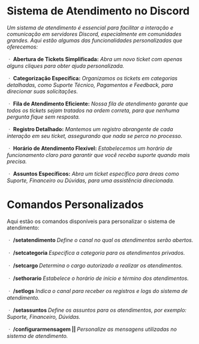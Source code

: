 # Sistema de Atendimento no Discord
*Um sistema de atendimento é essencial para facilitar a interação e comunicação em servidores Discord, especialmente em comunidades grandes. Aqui estão algumas das funcionalidades personalizadas que oferecemos:*

ㆍ **Abertura de Tickets Simplificada:**
*Abra um novo ticket com apenas alguns cliques para obter ajuda personalizada.*

ㆍ **Categorização Específica:**
*Organizamos os tickets em categorias detalhadas, como Suporte Técnico, Pagamentos e Feedback, para direcionar suas solicitações.*

ㆍ **Fila de Atendimento Eficiente:**
*Nossa fila de atendimento garante que todos os tickets sejam tratados na ordem correta, para que nenhuma pergunta fique sem resposta.*

ㆍ **Registro Detalhado:**
*Mantemos um registro abrangente de cada interação em seu ticket, assegurando que nada se perca no processo.*

ㆍ **Horário de Atendimento Flexível:**
*Estabelecemos um horário de funcionamento claro para garantir que você receba suporte quando mais precisa.*

ㆍ **Assuntos Específicos:**
*Abra um ticket específico para áreas como Suporte, Financeiro ou Dúvidas, para uma assistência direcionada.*


# Comandos Personalizados

Aqui estão os comandos disponíveis para personalizar o sistema de atendimento:

ㆍ **/setatendimento <canal>**
*Define o canal no qual os atendimentos serão abertos.*

ㆍ **/setcategoria <categoria>**
*Especifica a categoria para os atendimentos privados.*

ㆍ **/setcargo <cargo>**
*Determina o cargo autorizado a realizar os atendimentos.*

ㆍ **/sethorario <inicio> <fim>**
*Estabelece o horário de início e término dos atendimentos.*

ㆍ **/setlogs** <canal>
*Indica o canal para receber os registros e logs do sistema de atendimento.*

ㆍ **/setassuntos <assunto1> <assunto2> <assunto3>**
*Define os assuntos para os atendimentos, por exemplo: Suporte, Financeiro, Dúvidas.*

ㆍ **/configurarmensagem <principal> || <atendimento>**
*Personalize as mensagens utilizadas no sistema de atendimento.*

